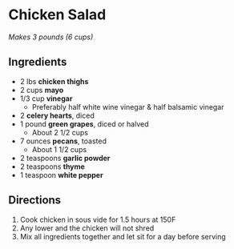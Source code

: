 # Chicken Salad

*Makes 3 pounds (6 cups)*

## Ingredients

- 2 lbs **chicken thighs**
- 2 cups **mayo**
- 1/3 cup **vinegar**
    - Preferably half white wine vinegar & half balsamic vinegar
- 2 **celery hearts**, diced
- 1 pound **green grapes**, diced or halved
    - About 2 1/2 cups 
- 7 ounces **pecans**, toasted
    - About 1 1/2 cups
- 2 teaspoons **garlic powder**
- 2 teaspoons **thyme**
- 1 teaspoon **white pepper**

## Directions

1. Cook chicken in sous vide for 1.5 hours at 150F
1. Any lower and the chicken will not shred
1. Mix all ingredients together and let sit for a day before serving
